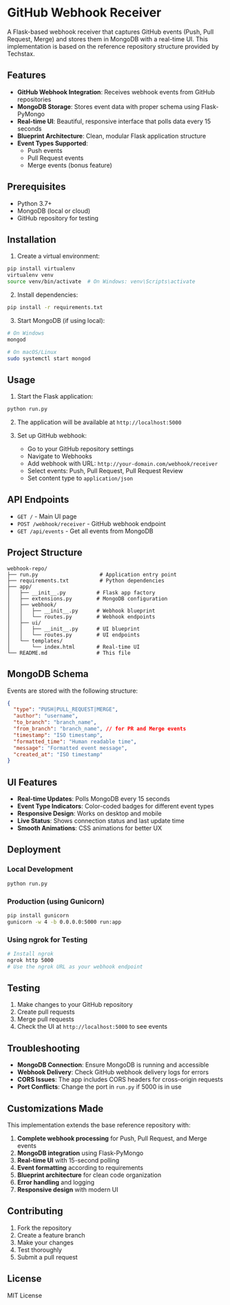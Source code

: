 # GitHub Webhook Receiver

A Flask-based webhook receiver that captures GitHub events (Push, Pull Request, Merge) and stores them in MongoDB with a real-time UI. This implementation is based on the reference repository structure provided by Techstax.

## Features

- **GitHub Webhook Integration**: Receives webhook events from GitHub repositories
- **MongoDB Storage**: Stores event data with proper schema using Flask-PyMongo
- **Real-time UI**: Beautiful, responsive interface that polls data every 15 seconds
- **Blueprint Architecture**: Clean, modular Flask application structure
- **Event Types Supported**:
  - Push events
  - Pull Request events
  - Merge events (bonus feature)

## Prerequisites

- Python 3.7+
- MongoDB (local or cloud)
- GitHub repository for testing

## Installation

1. Create a virtual environment:

```bash
pip install virtualenv
virtualenv venv
source venv/bin/activate  # On Windows: venv\Scripts\activate
```

2. Install dependencies:

```bash
pip install -r requirements.txt
```

3. Start MongoDB (if using local):

```bash
# On Windows
mongod

# On macOS/Linux
sudo systemctl start mongod
```

## Usage

1. Start the Flask application:

```bash
python run.py
```

2. The application will be available at `http://localhost:5000`

3. Set up GitHub webhook:
   - Go to your GitHub repository settings
   - Navigate to Webhooks
   - Add webhook with URL: `http://your-domain.com/webhook/receiver`
   - Select events: Push, Pull Request, Pull Request Review
   - Set content type to `application/json`

## API Endpoints

- `GET /` - Main UI page
- `POST /webhook/receiver` - GitHub webhook endpoint
- `GET /api/events` - Get all events from MongoDB

## Project Structure

```
webhook-repo/
├── run.py                    # Application entry point
├── requirements.txt          # Python dependencies
├── app/
│   ├── __init__.py          # Flask app factory
│   ├── extensions.py        # MongoDB configuration
│   ├── webhook/
│   │   ├── __init__.py      # Webhook blueprint
│   │   └── routes.py        # Webhook endpoints
│   ├── ui/
│   │   ├── __init__.py      # UI blueprint
│   │   └── routes.py        # UI endpoints
│   └── templates/
│       └── index.html       # Real-time UI
└── README.md                # This file
```

## MongoDB Schema

Events are stored with the following structure:

```json
{
  "type": "PUSH|PULL_REQUEST|MERGE",
  "author": "username",
  "to_branch": "branch_name",
  "from_branch": "branch_name", // for PR and Merge events
  "timestamp": "ISO timestamp",
  "formatted_time": "Human readable time",
  "message": "Formatted event message",
  "created_at": "ISO timestamp"
}
```

## UI Features

- **Real-time Updates**: Polls MongoDB every 15 seconds
- **Event Type Indicators**: Color-coded badges for different event types
- **Responsive Design**: Works on desktop and mobile
- **Live Status**: Shows connection status and last update time
- **Smooth Animations**: CSS animations for better UX

## Deployment

### Local Development

```bash
python run.py
```

### Production (using Gunicorn)

```bash
pip install gunicorn
gunicorn -w 4 -b 0.0.0.0:5000 run:app
```

### Using ngrok for Testing

```bash
# Install ngrok
ngrok http 5000
# Use the ngrok URL as your webhook endpoint
```

## Testing

1. Make changes to your GitHub repository
2. Create pull requests
3. Merge pull requests
4. Check the UI at `http://localhost:5000` to see events

## Troubleshooting

- **MongoDB Connection**: Ensure MongoDB is running and accessible
- **Webhook Delivery**: Check GitHub webhook delivery logs for errors
- **CORS Issues**: The app includes CORS headers for cross-origin requests
- **Port Conflicts**: Change the port in `run.py` if 5000 is in use

## Customizations Made

This implementation extends the base reference repository with:

1. **Complete webhook processing** for Push, Pull Request, and Merge events
2. **MongoDB integration** using Flask-PyMongo
3. **Real-time UI** with 15-second polling
4. **Event formatting** according to requirements
5. **Blueprint architecture** for clean code organization
6. **Error handling** and logging
7. **Responsive design** with modern UI

## Contributing

1. Fork the repository
2. Create a feature branch
3. Make your changes
4. Test thoroughly
5. Submit a pull request

## License

MIT License
